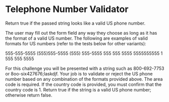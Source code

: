 # Telephone Number Validator

<p> Return true if the passed string looks like a valid US phone number. </p>

<p> The user may fill out the form field any way they choose as long as it has the format of a valid US number. The following are examples of valid formats for US numbers (refer to the tests below for other variants): </p>

555-555-5555
(555)555-5555
(555) 555-5555
555 555 5555
5555555555
1 555 555 5555

<p> For this challenge you will be presented with a string such as 800-692-7753 or 8oo-six427676;laskdjf. Your job is to validate or reject the US phone number based on any combination of the formats provided above. The area code is required. If the country code is provided, you must confirm that the country code is 1. Return true if the string is a valid US phone number; otherwise return false. </p>